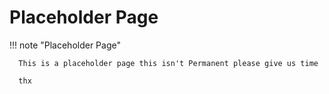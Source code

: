 # Placeholder Page

!!! note "Placeholder Page"

      This is a placeholder page this isn't Permanent please give us time 
   
      thx 

